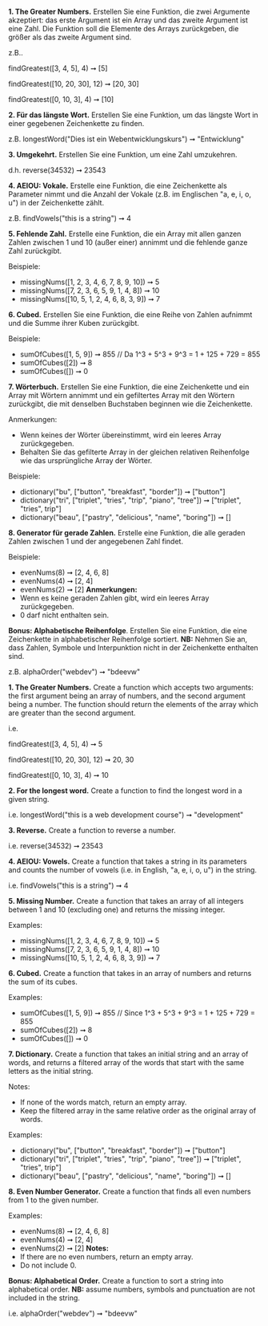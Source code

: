 **1. The Greater Numbers.**
Erstellen Sie eine Funktion, die zwei Argumente akzeptiert: das erste Argument ist ein Array und das zweite Argument ist eine Zahl. Die Funktion soll die Elemente des Arrays zurückgeben, die größer als das zweite Argument sind. 

z.B.. 

findGreatest([3, 4, 5], 4) ➞ [5]

findGreatest([10, 20, 30], 12) ➞ [20, 30]

findGreatest([0, 10, 3], 4) ➞ [10]

**2. Für das längste Wort.**
Erstellen Sie eine Funktion, um das längste Wort in einer gegebenen Zeichenkette zu finden. 

z.B. longestWord("Dies ist ein Webentwicklungskurs") ➞ "Entwicklung"

**3. Umgekehrt.**
Erstellen Sie eine Funktion, um eine Zahl umzukehren. 

d.h. reverse(34532) ➞ 23543

**4. AEIOU: Vokale.**
Erstelle eine Funktion, die eine Zeichenkette als Parameter nimmt und die Anzahl der Vokale (z.B. im Englischen "a, e, i, o, u") in der Zeichenkette zählt. 

z.B. findVowels("this is a string") ➞ 4

**5. Fehlende Zahl.**
Erstelle eine Funktion, die ein Array mit allen ganzen Zahlen zwischen 1 und 10 (außer einer) annimmt und die fehlende ganze Zahl zurückgibt.

Beispiele: 
* missingNums([1, 2, 3, 4, 6, 7, 8, 9, 10]) ➞ 5
* missingNums([7, 2, 3, 6, 5, 9, 1, 4, 8]) ➞ 10
* missingNums([10, 5, 1, 2, 4, 6, 8, 3, 9]) ➞ 7 

**6. Cubed.**
Erstellen Sie eine Funktion, die eine Reihe von Zahlen aufnimmt und die Summe ihrer Kuben zurückgibt. 

Beispiele: 
* sumOfCubes([1, 5, 9]) ➞ 855 // Da 1^3 + 5^3 + 9^3 = 1 + 125 + 729 = 855
* sumOfCubes([2]) ➞ 8
* sumOfCubes([]) ➞ 0

**7. Wörterbuch.**
Erstellen Sie eine Funktion, die eine Zeichenkette und ein Array mit Wörtern annimmt und ein gefiltertes Array mit den Wörtern zurückgibt, die mit denselben Buchstaben beginnen wie die Zeichenkette.

Anmerkungen:
* Wenn keines der Wörter übereinstimmt, wird ein leeres Array zurückgegeben.
* Behalten Sie das gefilterte Array in der gleichen relativen Reihenfolge wie das ursprüngliche Array der Wörter.

Beispiele:
* dictionary("bu", ["button", "breakfast", "border"]) ➞ ["button"]
* dictionary("tri", ["triplet", "tries", "trip", "piano", "tree"]) ➞ ["triplet", "tries", trip"]
* dictionary("beau", ["pastry", "delicious", "name", "boring"]) ➞ []

**8. Generator für gerade Zahlen.**
Erstelle eine Funktion, die alle geraden Zahlen zwischen 1 und der angegebenen Zahl findet.

Beispiele:
* evenNums(8) ➞ [2, 4, 6, 8]
* evenNums(4) ➞ [2, 4]
* evenNums(2) ➞ [2]
**Anmerkungen:** 
* Wenn es keine geraden Zahlen gibt, wird ein leeres Array zurückgegeben. 
* 0 darf nicht enthalten sein. 

**Bonus: Alphabetische Reihenfolge**.
Erstellen Sie eine Funktion, die eine Zeichenkette in alphabetischer Reihenfolge sortiert. **NB:** Nehmen Sie an, dass Zahlen, Symbole und Interpunktion nicht in der Zeichenkette enthalten sind.

z.B. alphaOrder("webdev") ➞ "bdeevw" 



**1. The Greater Numbers.**
Create a function which accepts two arguments: the first argument being an array of numbers, and the second argument being a number. The function should return the elements of the array which are greater than the second argument. 

i.e. 

findGreatest([3, 4, 5], 4) ➞ 5

findGreatest([10, 20, 30], 12) ➞ 20, 30

findGreatest([0, 10, 3], 4) ➞ 10

**2. For the longest word.**
Create a function to find the longest word in a given string. 

i.e. longestWord("this is a web development course") ➞  "development"

**3. Reverse.**
Create a function to reverse a number. 

i.e. reverse(34532) ➞ 23543

**4. AEIOU: Vowels.**
Create a function that takes a string in its parameters and counts the number of vowels (i.e. in English, "a, e, i, o, u") in the string. 

i.e. findVowels("this is a string") ➞ 4

**5. Missing Number.**
Create a function that takes an array of all integers between 1 and 10 (excluding one) and returns the missing integer.

Examples: 
* missingNums([1, 2, 3, 4, 6, 7, 8, 9, 10]) ➞ 5
* missingNums([7, 2, 3, 6, 5, 9, 1, 4, 8]) ➞ 10
* missingNums([10, 5, 1, 2, 4, 6, 8, 3, 9]) ➞ 7 

**6. Cubed.**
Create a function that takes in an array of numbers and returns the sum of its cubes. 

Examples: 
* sumOfCubes([1, 5, 9]) ➞ 855 // Since 1^3 + 5^3 + 9^3 = 1 + 125 + 729 = 855
* sumOfCubes([2]) ➞ 8
* sumOfCubes([]) ➞ 0

**7. Dictionary.**
Create a function that takes an initial string and an array of words, and returns a filtered array of the words that start with the same letters as the initial string.

Notes:
* If none of the words match, return an empty array.
* Keep the filtered array in the same relative order as the original array of words.

Examples:
* dictionary("bu", ["button", "breakfast", "border"]) ➞ ["button"]
* dictionary("tri", ["triplet", "tries", "trip", "piano", "tree"]) ➞ ["triplet", "tries", trip"]
* dictionary("beau", ["pastry", "delicious", "name", "boring"]) ➞ []

**8. Even Number Generator.**
Create a function that finds all even numbers from 1 to the given number.

Examples:
* evenNums(8) ➞ [2, 4, 6, 8]
* evenNums(4) ➞ [2, 4]
* evenNums(2) ➞ [2]
**Notes:** 
* If there are no even numbers, return an empty array. 
* Do not include 0. 

**Bonus: Alphabetical Order.**
Create a function to sort a string into alphabetical order. **NB:** assume numbers, symbols and punctuation are not included in the string.

i.e. alphaOrder("webdev") ➞ "bdeevw" 
